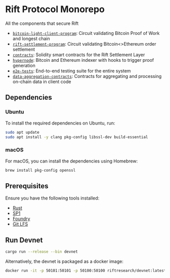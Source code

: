 # Rift Protocol Monorepo
All the components that secure Rift
- [`bitcoin-light-client-program`](./crates/bitcoin-light-client-program/): Circuit validating Bitcoin Proof of Work and longest chain
- [`rift-settlement-program`](./crates/rift-settlement-program/): Circuit validating Bitcoin<>Ethereum order settlement
- [`contracts`](./contracts): Solidity smart contracts for the Rift Settlement Layer 
- [`hypernode`](./bin/hypernode): Bitcoin and Ethereum indexer with hooks to trigger proof generation
- [`e2e-tests`](./bin/hypernode): End-to-end testing suite for the entire system 
- [`data-aggregation-contracts`](./data-aggregation-contracts): Contracts for aggregating and processing on-chain data in client code

## Dependencies

### Ubuntu
To install the required dependencies on Ubuntu, run:
```sh
sudo apt update
sudo apt install -y clang pkg-config libssl-dev build-essential
```

### macOS
For macOS, you can install the dependencies using Homebrew:
```sh
brew install pkg-config openssl
```

## Prerequisites
Ensure you have the following tools installed:

- [Rust](https://doc.rust-lang.org/cargo/getting-started/installation.html)
- [SP1](https://docs.succinct.xyz/docs/sp1/getting-started/install)
- [Foundry](https://book.getfoundry.sh/getting-started/installation)
- [Git LFS](https://git-lfs.github.com/)

  
## Run Devnet
```sh
cargo run --release --bin devnet
```
Alternatively, the devnet is packaged as a docker image: 
```sh
docker run -it -p 50101:50101 -p 50100:50100 riftresearch/devnet:latest
```

